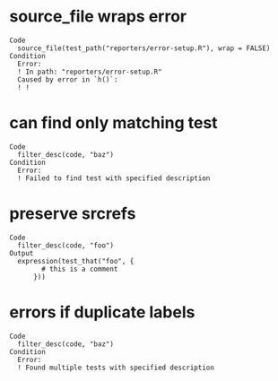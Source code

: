 # source_file wraps error

    Code
      source_file(test_path("reporters/error-setup.R"), wrap = FALSE)
    Condition
      Error:
      ! In path: "reporters/error-setup.R"
      Caused by error in `h()`:
      ! !

# can find only matching test

    Code
      filter_desc(code, "baz")
    Condition
      Error:
      ! Failed to find test with specified description

# preserve srcrefs

    Code
      filter_desc(code, "foo")
    Output
      expression(test_that("foo", {
            # this is a comment
          }))

# errors if duplicate labels

    Code
      filter_desc(code, "baz")
    Condition
      Error:
      ! Found multiple tests with specified description

